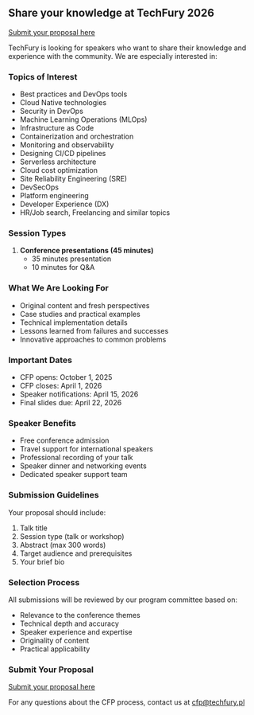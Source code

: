 <!--
.. title: Call for Papers (CFP)
.. slug: cfp
.. date: 2025-10-02 12:00:00 UTC
.. tags:
.. category:
.. link:
.. description: Information for TechFury conference speakers
.. type: text
-->

## Share your knowledge at TechFury 2026

[Submit your proposal here](https://docs.google.com/forms/d/e/1FAIpQLSfkq8_XaaOXTWZ-lQWUl1yfkJt6Eh2allJRl99rtlvVvQfBGA/viewform?usp=dialog)

TechFury is looking for speakers who want to share their knowledge and experience with the community. We are especially interested in:

### Topics of Interest

- Best practices and DevOps tools
- Cloud Native technologies
- Security in DevOps
- Machine Learning Operations (MLOps)
- Infrastructure as Code
- Containerization and orchestration
- Monitoring and observability
- Designing CI/CD pipelines
- Serverless architecture
- Cloud cost optimization
- Site Reliability Engineering (SRE)
- DevSecOps
- Platform engineering
- Developer Experience (DX)
- HR/Job search, Freelancing and similar topics

### Session Types

1. **Conference presentations (45 minutes)**
     - 35 minutes presentation
     - 10 minutes for Q&A

### What We Are Looking For

- Original content and fresh perspectives
- Case studies and practical examples
- Technical implementation details
- Lessons learned from failures and successes
- Innovative approaches to common problems

### Important Dates

- CFP opens: October 1, 2025
- CFP closes: April 1, 2026
- Speaker notifications: April 15, 2026
- Final slides due: April 22, 2026

### Speaker Benefits

- Free conference admission
- Travel support for international speakers
- Professional recording of your talk
- Speaker dinner and networking events
- Dedicated speaker support team

### Submission Guidelines

Your proposal should include:

1. Talk title
2. Session type (talk or workshop)
3. Abstract (max 300 words)
4. Target audience and prerequisites
5. Your brief bio

### Selection Process

All submissions will be reviewed by our program committee based on:

- Relevance to the conference themes
- Technical depth and accuracy
- Speaker experience and expertise
- Originality of content
- Practical applicability

### Submit Your Proposal

[Submit your proposal here](https://docs.google.com/forms/d/e/1FAIpQLSfkq8_XaaOXTWZ-lQWUl1yfkJt6Eh2allJRl99rtlvVvQfBGA/viewform?usp=dialog)

For any questions about the CFP process, contact us at cfp@techfury.pl